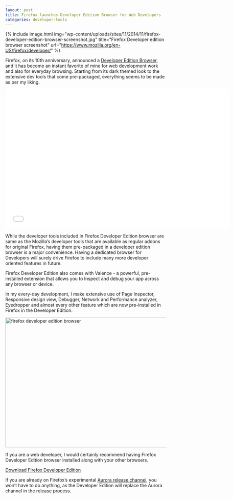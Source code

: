 ```yaml
---
layout: post
title: Firefox launches Developer Edition Browser for Web Developers
categories: developer-tools
---
```


{% include image.html img="wp-content/uploads/sites/11/2014/11/firefox-developer-edition-browser-screenshot.jpg" title="Firefox Developer edition browser screenshot" url="https://www.mozilla.org/en-US/firefox/developer/" %}

Firefox, on its 10th anniversary, announced a <a href="https://www.mozilla.org/en-US/firefox/developer/" target="_blank">Developer Edition Browser</a>, and it has become an instant favorite of mine for web development work and also for everyday browsing. Starting from its dark themed look to the extensive dev tools that come pre-packaged, everything seems to be made as per my liking.

<div class="embed">
    <iframe width="700" height="435" src="//www.youtube.com/embed/Fg3gyzAkTd0" frameborder="0" allowfullscreen></iframe>
</div>

While the developer tools included in Firefox Developer Edition browser are same as the Mozilla’s developer tools that are available as regular addons for original Firefox, having them pre-packaged in a developer edition browser is a major convenience. Having a dedicated browser for Developers will surely drive Firefox to include many more developer oriented features in future.

Firefox Developer Edition also comes with Valence - a powerful, pre-installed extension that allows you to Inspect and debug your app across any browser or device.

In my every-day development, I make extensive use of Page Inspector, Responsive design view, Debugger, Network and Performance analyzer, Eyedropper and almost every other feature which are now pre-installed in Firefox in the Developer Edition.

<a href="https://www.mozilla.org/en-US/firefox/developer/" target="_blank"><img class="aligncenter size-full wp-image-24" src="http://codingtips.kanishkkunal.in/wp-content/uploads/sites/11/2014/11/firefox-developer-edition.png" alt="firefox developer edition browser" width="728" height="405" /></a>

If you are a web developer, I would certainly recommend having Firefox Developer Edition browser installed along with your other browsers.

<p class="text-center">
    <a class="ghost-button" href="https://www.mozilla.org/en-US/firefox/developer" target="_blank">Download Firefox Developer Edition</a>
</p>

If you are already on Firefox’s experimental <a href="https://www.mozilla.org/en-US/firefox/channel/#aurora" target="_blank">Aurora release channel</a>, you won’t have to do anything, as the Developer Edition will replace the Aurora channel in the release process.
